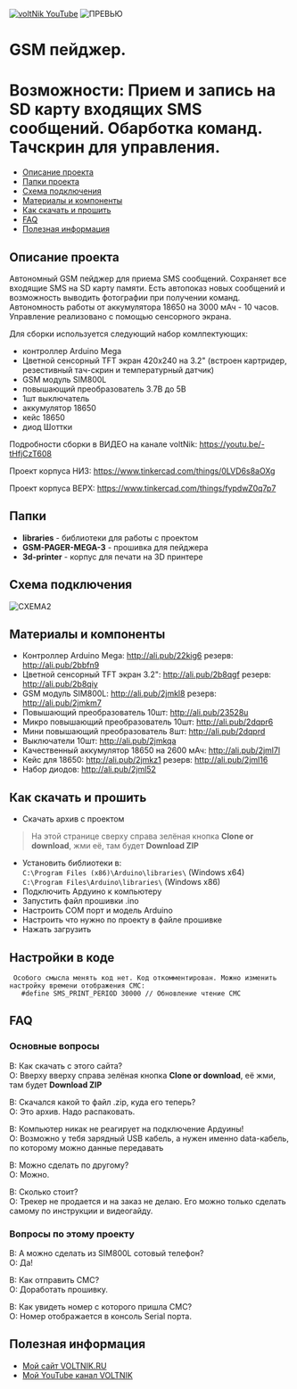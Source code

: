 [![voltNik YouTube](http://voltnik.ru/voltnik-banner.jpg)](https://www.youtube.com/channel/UC4s13gPVOMQVX3P1ZpdUwjA?sub_confirmation=1)
![ПРЕВЬЮ](https://github.com/voltNik/GSM-Pager/blob/master/gsm-pager-prev.jpg)
# GSM пейджер. 
# Возможности: Прием и запись на SD карту входящих SMS сообщений. Обарботка команд. Тачскрин для управления.
* [Описание проекта](#chapter-0)
* [Папки проекта](#chapter-1)
* [Схема подключения](#chapter-2)
* [Материалы и компоненты](#chapter-3)
* [Как скачать и прошить](#chapter-4)
* [FAQ](#chapter-5)
* [Полезная информация](#chapter-6)

<a id="chapter-0"></a>
## Описание проекта
Автономный GSM пейджер для приема SMS сообщений. Сохраняет все входящие SMS на SD карту памяти. Есть автопоказ новых сообщений и возможность выводить фотографии
при получении команд. Автономность работы от аккумулятора 18650 на 3000 мАч - 10 часов. Управление реализовано с помощью сенсорного экрана.

Для сборки используется следующий набор комлпектующих:
- контроллер Arduino Mega
- Цветной сенсорный TFT экран 420х240 на 3.2" (встроен картридер, резестивный тач-скрин и температурный датчик)
- GSM модуль SIM800L
- повышающий преобразователь 3.7В до 5В
- 1шт выключатель
- аккумулятор 18650
- кейс 18650
- диод Шоттки

Подробности сборки в ВИДЕО на канале voltNik: https://youtu.be/-tHfjCzT608

Проект корпуса НИЗ: https://www.tinkercad.com/things/0LVD6s8aOXg

Проект корпуса ВЕРХ: https://www.tinkercad.com/things/fypdwZ0q7p7

<a id="chapter-1"></a>
## Папки
- **libraries** - библиотеки для работы с проектом
- **GSM-PAGER-MEGA-3** - прошивка для пейджера
- **3d-printer** - корпус для печати на 3D принтере

<a id="chapter-2"></a>
## Схема подключения
![СХЕМА2](https://github.com/voltNik/GSM-Pager/blob/master/gsm-pager-bb.jpg)

<a id="chapter-3"></a>
## Материалы и компоненты
- Контроллер Arduino Mega: http://ali.pub/22kig6 резерв: http://ali.pub/2bbfn9
- Цветной сенсорный TFT экран 3.2": http://ali.pub/2b8qgf резерв: http://ali.pub/2b8qiy
- GSM модуль SIM800L: http://ali.pub/2jmkl8 резерв: http://ali.pub/2jmkm7 
- Повышающий преобразователь 10шт: http://ali.pub/23528u
- Микро повышающий преобразователь 10шт: http://ali.pub/2dqpr6
- Мини повышающий преобразователь 8шт: http://ali.pub/2dqprd
- Выключатели 10шт: http://ali.pub/2jmkqa
- Качественный аккумулятор 18650 на 2600 мАч: http://ali.pub/2jml7l
- Кейс для 18650: http://ali.pub/2jmkz1 резерв: http://ali.pub/2jml16
- Набор диодов: http://ali.pub/2jml52

<a id="chapter-4"></a>
## Как скачать и прошить
* Скачать архив с проектом
> На этой странице сверху справа зелёная кнопка **Clone or download**, жми её, там будет **Download ZIP**
* Установить библиотеки в:  
`C:\Program Files (x86)\Arduino\libraries\` (Windows x64)  
`C:\Program Files\Arduino\libraries\` (Windows x86) 
* Подключить Ардуино к компьютеру
* Запустить файл прошивки .ino
* Настроить COM порт и модель Arduino
* Настроить что нужно по проекту в файле прошивке
* Нажать загрузить

## Настройки в коде
     Особого смысла менять код нет. Код откомментирован. Можно изменить настройку времени отображения СМС:
       #define SMS_PRINT_PERIOD 30000 // Обновление чтение СМС

<a id="chapter-5"></a>
## FAQ
### Основные вопросы
В: Как скачать с этого сайта?  
О: Вверху вверху справа зелёная кнопка **Clone or download**, её жми, там будет **Download ZIP**  

В: Скачался какой то файл .zip, куда его теперь?  
О: Это архив. Надо распаковать.  

В: Компьютер никак не реагирует на подключение Ардуины!  
О: Возможно у тебя зарядный USB кабель, а нужен именно data-кабель, по которому можно данные передавать  

В: Можно сделать по другому?  
О: Можно.  

В: Сколько стоит?  
О: Трекер не продается и на заказ не делаю. Его можно только сделать самому по инструкции и видеогайду.  

### Вопросы по этому проекту
В: А можно сделать из SIM800L сотовый телефон?  
О: Да!  

В: Как отправить СМС?  
О: Доработать прошивку.  

В: Как увидеть номер с которого пришла СМС?  
О: Номер отображается в консоль Serial порта.  


<a id="chapter-6"></a>
## Полезная информация
* [Мой сайт VOLTNIK.RU](http://voltnik.ru/)
* [Мой YouTube канал VOLTNIK](https://www.youtube.com/channel/UC4s13gPVOMQVX3P1ZpdUwjA?sub_confirmation=1)
